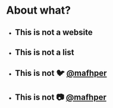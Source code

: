 # About what?

* ## This is not a website

* ## This is not a list

* ## This is not :bird: [@mafhper](https://twitter.com/mafhper)

* ## This is not :camera: [@mafhper](https://instagram.com/mafhper)
